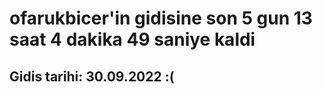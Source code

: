 # ofarukbicer'in gidisine son 5 gun 13 saat 4 dakika 49 saniye kaldi

## Gidis tarihi: 30.09.2022 :(